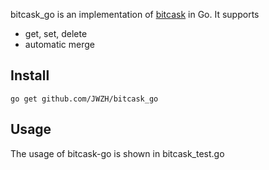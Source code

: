 bitcask_go is an implementation of [bitcask]() in Go. It supports 

* get, set, delete
* automatic merge

## Install

```
go get github.com/JWZH/bitcask_go
```

## Usage

The usage of bitcask-go is shown in bitcask_test.go
